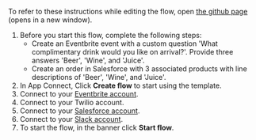 To refer to these instructions while editing the flow, open [the github page](https://github.com/ot4i/app-connect-templates/blob/master/resources/markdown/Arrange%20welcome%20drinks%20for%20an%20Eventbrite%20event_instructions.md) (opens in a new window).

1. Before you start this flow, complete the following steps:
    * Create an Eventbrite event with a custom question 'What complimentary drink would you like on arrival?'. Provide three answers 'Beer', 'Wine', and 'Juice'.
    * Create an order in Salesforce with 3 associated products with line descriptions of 'Beer', 'Wine', and 'Juice'.
1. In App Connect, Click **Create flow** to start using the template.
1. Connect to your [Eventbrite account](https://developer.ibm.com/integration/docs/app-connect/how-to-guides-for-apps/use-ibm-app-connect-eventbrite/).
1. Connect to your Twilio account.
1. Connect to your [Salesforce account](https://ibm.biz/aassalesforce).
1. Connect to your [Slack account](https://ibm.biz/aasslack).
1. To start the flow, in the banner click **Start flow**.
